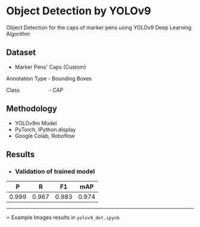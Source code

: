 # Object Detection by YOLOv9
Object Detection for the caps of marker pens using YOLOv9 Deep Learning Algorithm

## Dataset
- Marker Pens' Caps (Custom)

Annotation Type - Bounding Boxes

Class &nbsp; &nbsp; &nbsp; &nbsp; &nbsp; &nbsp; &nbsp; &nbsp; &ensp; - CAP

## Methodology
- YOLOv9m Model
- PyTorch, IPython.display
- Google Colab, Roboflow

## Results
- ### Validation of trained model

| P     | R     | F1    | mAP   |
| ----- | ----- | ----- | ----- |
| 0.999 | 0.967 | 0.983 | 0.974 |

---
⭐ Example Images results in `yolov9_det.ipynb`
